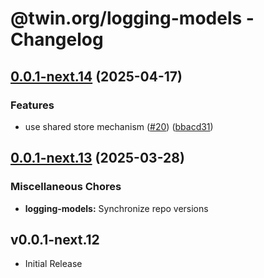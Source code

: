 # @twin.org/logging-models - Changelog

## [0.0.1-next.14](https://github.com/twinfoundation/logging/compare/logging-models-v0.0.1-next.13...logging-models-v0.0.1-next.14) (2025-04-17)


### Features

* use shared store mechanism ([#20](https://github.com/twinfoundation/logging/issues/20)) ([bbacd31](https://github.com/twinfoundation/logging/commit/bbacd31af991d82d84294ad432a40830692880ca))

## [0.0.1-next.13](https://github.com/twinfoundation/logging/compare/logging-models-v0.0.1-next.12...logging-models-v0.0.1-next.13) (2025-03-28)


### Miscellaneous Chores

* **logging-models:** Synchronize repo versions

## v0.0.1-next.12

- Initial Release
